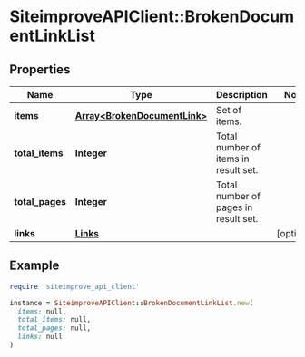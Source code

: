# SiteimproveAPIClient::BrokenDocumentLinkList

## Properties

| Name | Type | Description | Notes |
| ---- | ---- | ----------- | ----- |
| **items** | [**Array&lt;BrokenDocumentLink&gt;**](BrokenDocumentLink.md) | Set of items. |  |
| **total_items** | **Integer** | Total number of items in result set. |  |
| **total_pages** | **Integer** | Total number of pages in result set. |  |
| **links** | [**Links**](Links.md) |  | [optional] |

## Example

```ruby
require 'siteimprove_api_client'

instance = SiteimproveAPIClient::BrokenDocumentLinkList.new(
  items: null,
  total_items: null,
  total_pages: null,
  links: null
)
```

